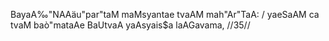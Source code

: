 BayaA‰"NAAäu"par"taM maMsyantae tvaAM mah"Ar"TaA: /
yaeSaAM ca tvaM baò"mataAe BaUtvaA yaAsyais$a laAGavama, //35//